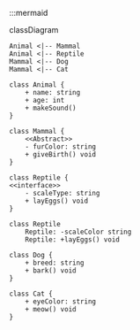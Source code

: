 :::mermaid

classDiagram

    Animal <|-- Mammal 
    Animal <|-- Reptile
    Mammal <|-- Dog
    Mammal <|-- Cat

    class Animal {
        + name: string
        + age: int
        + makeSound()
    }

    class Mammal {
        <<Abstract>>
        - furColor: string
        + giveBirth() void
    }

    class Reptile {
    <<interface>>
        - scaleType: string
        + layEggs() void
    }

    class Reptile
        Reptile: -scaleColor string
        Reptile: +layEggs() void

    class Dog {
        + breed: string
        + bark() void
    }

    class Cat {
        + eyeColor: string
        + meow() void
    }

